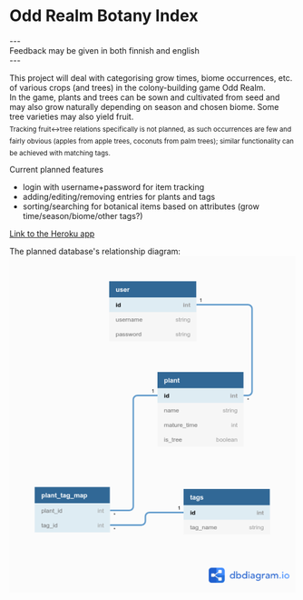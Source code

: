 # Odd Realm Botany Index  

\---  
Feedback may be given in both finnish and english  
\---  

This project will deal with categorising grow times, biome occurrences, etc. of various crops (and trees) in the colony-building game Odd Realm.  
In the game, plants and trees can be sown and cultivated from seed and may also grow naturally depending on season and chosen biome. Some tree varieties may also yield fruit.  
<sub>Tracking fruit<->tree relations specifically is not planned, as such occurrences are few and fairly obvious (apples from apple trees, coconuts from palm trees); similar functionality can be achieved with matching tags.</sub>



Current planned features  
 - login with username+password for item tracking  
 - adding/editing/removing entries for plants and tags  
 - sorting/searching for botanical items based on attributes (grow time/season/biome/other tags?)  
 
[Link to the Heroku app](https://oddrealmbotany.herokuapp.com/)



The planned database's relationship diagram:  
![the planned database structure](./documentation/DBdiagram.png "The Planned Database")
